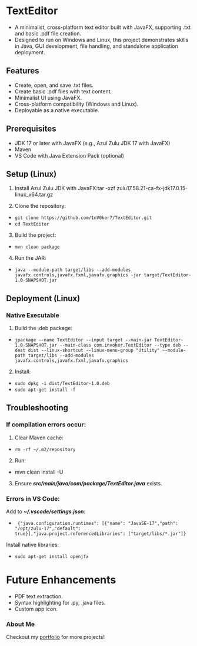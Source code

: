 # TextEditor
* A minimalist, cross-platform text editor built with JavaFX, supporting .txt and basic .pdf file creation. 
* Designed to run on Windows and Linux, this project demonstrates skills in Java, GUI development, file handling, and standalone application deployment.


## Features
* Create, open, and save .txt files.
*  Create basic .pdf files with text content.
*  Minimalist UI using JavaFX.
*  Cross-platform compatibility (Windows and Linux).
*  Deployable as a native executable.

## Prerequisites

* JDK 17 or later with JavaFX (e.g., Azul Zulu JDK 17 with JavaFX)
* Maven
* VS Code with Java Extension Pack (optional)

## Setup (Linux)

1) Install Azul Zulu JDK with JavaFX:tar -xzf zulu17.58.21-ca-fx-jdk17.0.15-linux_x64.tar.gz

2) Clone the repository:
* `git clone https://github.com/1nV0ker7/TextEditor.git`
* `cd TextEditor`


3) Build the project:
* `mvn clean package`


4) Run the JAR:
* `java --module-path target/libs --add-modules javafx.controls,javafx.fxml,javafx.graphics -jar target/TextEditor-1.0-SNAPSHOT.jar`



## Deployment (Linux)
### Native Executable ##

1) Build the .deb package:
* `jpackage --name TextEditor --input target --main-jar TextEditor-1.0-SNAPSHOT.jar --main-class com.invoker.TextEditor --type deb --dest dist --linux-shortcut --linux-menu-group "Utility" --module-path target/libs --add-modules javafx.controls,javafx.fxml,javafx.graphics`

2) Install:
* `sudo dpkg -i dist/TextEditor-1.0.deb`
* `sudo apt-get install -f`



## Troubleshooting

### If compilation errors occur:
1. Clear Maven cache: 
  * `rm -rf ~/.m2/repository`
2.  Run:
  * mvn clean install -U
3. Ensure _**src/main/java/com/package/TextEditor.java**_ exists.


### Errors in VS Code:
Add to **_~/.vscode/settings.json_**:
 * ` {"java.configuration.runtimes": [{"name": "JavaSE-17","path": "/opt/zulu-17","default": true}],"java.project.referencedLibraries": ["target/libs/*.jar"]}`


Install native libraries: 
* `sudo apt-get install openjfx`

# Future Enhancements

*  PDF text extraction.
*  Syntax highlighting for .py, .java files.
*  Custom app icon.



### About Me
Checkout my [portfolio](https://1nv0ker7.github.io/Invoker.github.io/) for more projects!
